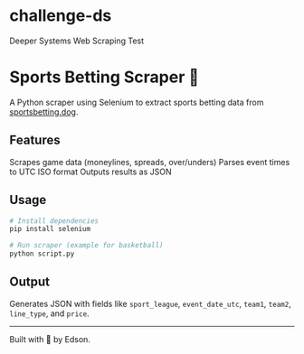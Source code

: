 # challenge-ds
Deeper Systems Web Scraping Test

# Sports Betting Scraper 🏀

A Python scraper using Selenium to extract sports betting data from [sportsbetting.dog](https://sportsbetting.dog).

## Features
Scrapes game data (moneylines, spreads, over/unders)
Parses event times to UTC ISO format
Outputs results as JSON

## Usage
```bash
# Install dependencies
pip install selenium

# Run scraper (example for basketball)
python script.py
```

## Output
Generates JSON with fields like `sport_league`, `event_date_utc`, `team1`, `team2`, `line_type`, and `price`.

---

Built with 🐍 by Edson.
